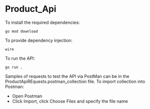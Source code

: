 # Product_Api

To install the required dependencies:
~~~
go mod download
~~~

To provide dependency injection:
~~~
wire
~~~

To run the API:
~~~
go run .
~~~

Samples of requests to test the API via PostMan can be in the ProductApiREquests.postman_collection file.
To import collection into Postman:
- Open Postman
- Click Import, click Choose Files and specify the file name



